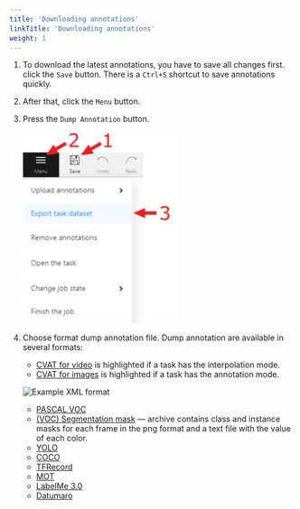 ```yaml
---
title: 'Downloading annotations'
linkTitle: 'Downloading annotations'
weight: 1
---
```


1. To download the latest annotations, you have to save all changes first.
   click the `Save` button. There is a `Ctrl+S` shortcut to save annotations quickly.
1. After that, сlick the `Menu` button.
1. Press the `Dump Annotation` button.

   ![](/images/image028.jpg)

1. Choose format dump annotation file. Dump annotation are available in several formats:

   - [CVAT for video](/docs/for-users/advanced/xml_format/#interpolation)
     is highlighted if a task has the interpolation mode.
   - [CVAT for images](/docs/for-users/advanced/xml_format/#annotation)
     is highlighted if a task has the annotation mode.

   ![](/images/image029.jpg 'Example XML format')

   - [PASCAL VOC](http://host.robots.ox.ac.uk/pascal/VOC/)
   - [(VOC) Segmentation mask](http://host.robots.ox.ac.uk/pascal/VOC/) —
     archive contains class and instance masks for each frame in the png
     format and a text file with the value of each color.
   - [YOLO](https://pjreddie.com/darknet/yolo/)
   - [COCO](http://cocodataset.org/#format-data)
   - [TFRecord](https://www.tensorflow.org/tutorials/load_data/tfrecord)
   - [MOT](https://motchallenge.net/)
   - [LabelMe 3.0](http://labelme.csail.mit.edu/Release3.0/)
   - [Datumaro](https://github.com/openvinotoolkit/cvat/tree/develop/cvat/apps/dataset_manager/formats/datumaro)

